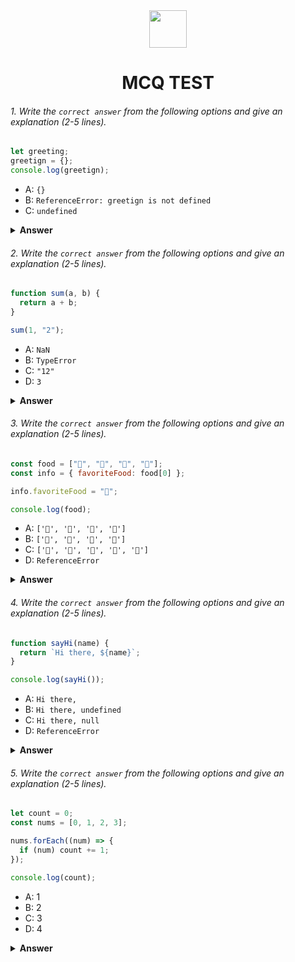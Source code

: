 <div align="center">
  <img height="60" src="https://edurev.gumlet.io/AllImages/original/ApplicationImages/CourseImages/944e5d47-8c55-4a89-91e5-22ab5f2798fc_CI.png">
  <h1>MCQ TEST</h1>
</div>

###### 1. Write the `correct answer` from the following options and give an explanation (2-5 lines).

```javascript
let greeting;
greetign = {};
console.log(greetign);
```

- A: `{}`
- B: `ReferenceError: greetign is not defined`
- C: `undefined`

<details><summary><b>Answer</b></summary>
<p>

#### Answer: A

Ans -> A: `{}`
<br>
Here we directly assigning an empty object ' {} ' to a variable called greetign without declaring it using let ,ver , const . But this will not result in an error .
<br>
In this case ,javaScript will implicitly create a global variable called greetign .

<br>

So , the correct ans is Option -> A : {}

</p>
</details>

###### 2. Write the `correct answer` from the following options and give an explanation (2-5 lines).

```javascript
function sum(a, b) {
  return a + b;
}

sum(1, "2");
```

- A: `NaN`
- B: `TypeError`
- C: `"12"`
- D: `3`

<details><summary><b>Answer</b></summary>
<p>

#### Answer: C

Ans ->  C: `"12"`

<br>

in sum function we are trying to add a number 1 and a string "2" . the second argument is a string ,so javaScript performs string concatenation ,not addition so, the result is "12"
<br>
basically javaScript converts the number 1 into string and then performs string concatenation.
<br>
So , the correct ans is Option -> C: "12"
<br>

</p>
</details>

###### 3. Write the `correct answer` from the following options and give an explanation (2-5 lines).

```javascript
const food = ["🍕", "🍫", "🥑", "🍔"];
const info = { favoriteFood: food[0] };

info.favoriteFood = "🍝";

console.log(food);
```

- A: `['🍕', '🍫', '🥑', '🍔']`
- B: `['🍝', '🍫', '🥑', '🍔']`
- C: `['🍝', '🍕', '🍫', '🥑', '🍔']`
- D: `ReferenceError`

<details><summary><b>Answer</b></summary>
<p>

#### Answer: A

Ans -> A: `['🍕', '🍫', '🥑', '🍔']`

The food array is not modified when you change the info.favoriteFood property. 
<br>
Since the food and info.favoriteFood variables are pointing to two different objects, changing the value of info.favoriteFood does not change the value of the food
<br>
Therefore, it remains the same with the original values: ["🍕", "🍫", "🥑", "🍔"].
<br>

So , the correct ans is Option -> A: `['🍕', '🍫', '🥑', '🍔']`



</p>
</details>

###### 4. Write the `correct answer` from the following options and give an explanation (2-5 lines).

```javascript
function sayHi(name) {
  return `Hi there, ${name}`;
}

console.log(sayHi());
```

- A: `Hi there,`
- B: `Hi there, undefined`
- C: `Hi there, null`
- D: `ReferenceError`

<details><summary><b>Answer</b></summary>
<p>

#### Answer: B

Ans -> B: `Hi there, undefined`
<br>

This is because sayHi() function is called without passing any argument ,so the name parameter will have the value undefined.
<br>
when we call 'sayHi()' without passing any argument ,javaScript sets 'name' to 'undefined' beacuse no value was provided .
<br>
As a result , the function return Hi there, undefined .Because is is concatenating the string
"Hi there" with the value of name which is undefined.
<br>
So , the correct ans is Option -> B: Hi there, undefined
<br>
<br>

</p>
</details>

###### 5. Write the `correct answer` from the following options and give an explanation (2-5 lines).

```javascript
let count = 0;
const nums = [0, 1, 2, 3];

nums.forEach((num) => {
  if (num) count += 1;
});

console.log(count);
```

- A: 1
- B: 2
- C: 3
- D: 4

<details><summary><b>Answer</b></summary>
<p>

#### Answer: C

Ans -> C: 3

Here count is initialized to 0.
<br>
the nums array contains the values [0,1,2,3].
<br>
The forEach method iterates through each element of the nums array using an arrow function.
<br>
0 is falsy, so count remains 0. <br>
1 is truthy, so count is incremented to 1. <br>
2 is truthy, so count is incremented to 2. <br>
3 is truthy, so count is incremented to 3. <br>

<br>
So , the correct ans is Option -> C: 3
<br>

</p>
</details>
